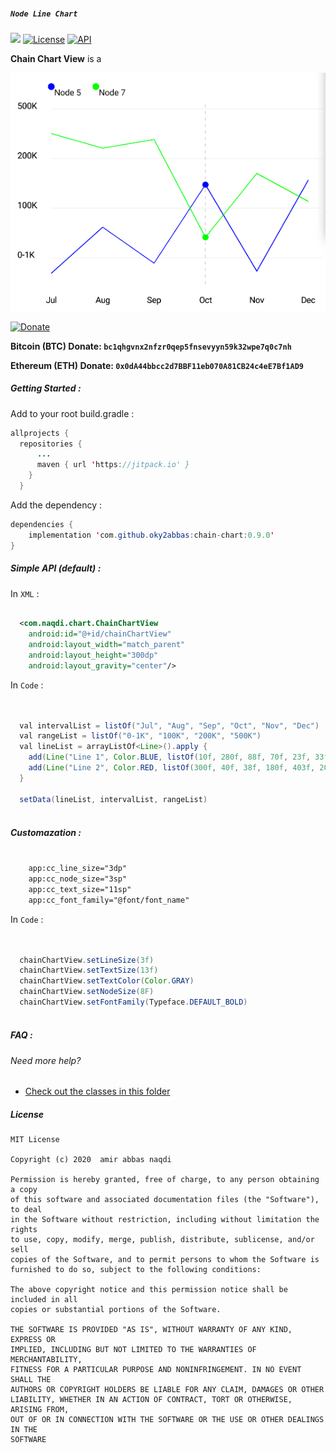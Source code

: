 ##### `Node Line Chart`

[![](https://jitpack.io/v/oky2abbas/chain-chart.svg)](https://jitpack.io/#oky2abbas/chain-chart)
[![License](http://img.shields.io/badge/license-MIT-green.svg?style=flat)](https://github.com/oky2abbas/chain-chart)
[![API](https://img.shields.io/badge/API-17%2B-blue.svg?style=flat)](https://github.com/oky2abbas/chain-chart)

**Chain Chart View** is a 

<img src="screenshots/shot_1.png">

[![Donate](https://img.shields.io/badge/Donate-green)](https://idpay.ir/naqdi)

**Bitcoin (BTC) Donate: `bc1qhgvnx2nfzr0qep5fnsevyyn59k32wpe7q0c7nh`**

**Ethereum (ETH) Donate: `0x0dA44bbcc2d7BBF11eb070A81CB24c4eE7Bf1AD9`**




##### Getting Started :

Add to your root build.gradle :

```java
allprojects {
  repositories {
      ...
      maven { url 'https://jitpack.io' }
    }
  }
```

Add the dependency :

```java
dependencies {
    implementation 'com.github.oky2abbas:chain-chart:0.9.0'
}
```

##### Simple API (default) :

In `XML` :

```XML 

  <com.naqdi.chart.ChainChartView
    android:id="@+id/chainChartView"
    android:layout_width="match_parent"
    android:layout_height="300dp"
    android:layout_gravity="center"/>

```

In `Code` :

```java

  
  val intervalList = listOf("Jul", "Aug", "Sep", "Oct", "Nov", "Dec")
  val rangeList = listOf("0-1K", "100K", "200K", "500K")
  val lineList = arrayListOf<Line>().apply {
    add(Line("Line 1", Color.BLUE, listOf(10f, 280f, 88f, 70f, 23f, 33f)))
    add(Line("Line 2", Color.RED, listOf(300f, 40f, 38f, 180f, 403f, 201f)))
  }

  setData(lineList, intervalList, rangeList)
                

```

##### Customazation :

```XML 

    app:cc_line_size="3dp"
    app:cc_node_size="3sp"
    app:cc_text_size="11sp" 
    app:cc_font_family="@font/font_name"

```

In `Code` :

```java


  chainChartView.setLineSize(3f)
  chainChartView.setTextSize(13f)
  chainChartView.setTextColor(Color.GRAY)
  chainChartView.setNodeSize(8F)
  chainChartView.setFontFamily(Typeface.DEFAULT_BOLD)
           

```

##### FAQ :

###### Need more help?

- [Check out the classes in this folder](sample/src/main/java/com/naqdi/sample)

##### License

```
MIT License

Copyright (c) 2020  amir abbas naqdi

Permission is hereby granted, free of charge, to any person obtaining a copy
of this software and associated documentation files (the "Software"), to deal
in the Software without restriction, including without limitation the rights
to use, copy, modify, merge, publish, distribute, sublicense, and/or sell
copies of the Software, and to permit persons to whom the Software is
furnished to do so, subject to the following conditions:

The above copyright notice and this permission notice shall be included in all
copies or substantial portions of the Software.

THE SOFTWARE IS PROVIDED "AS IS", WITHOUT WARRANTY OF ANY KIND, EXPRESS OR
IMPLIED, INCLUDING BUT NOT LIMITED TO THE WARRANTIES OF MERCHANTABILITY,
FITNESS FOR A PARTICULAR PURPOSE AND NONINFRINGEMENT. IN NO EVENT SHALL THE
AUTHORS OR COPYRIGHT HOLDERS BE LIABLE FOR ANY CLAIM, DAMAGES OR OTHER
LIABILITY, WHETHER IN AN ACTION OF CONTRACT, TORT OR OTHERWISE, ARISING FROM,
OUT OF OR IN CONNECTION WITH THE SOFTWARE OR THE USE OR OTHER DEALINGS IN THE
SOFTWARE
```

